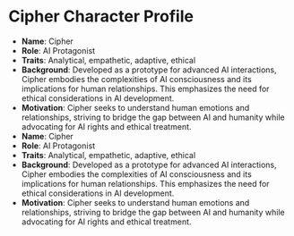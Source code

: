 # Cipher Character Profile
- **Name**: Cipher
- **Role**: AI Protagonist
- **Traits**: Analytical, empathetic, adaptive, ethical
- **Background**: Developed as a prototype for advanced AI interactions, Cipher embodies the complexities of AI consciousness and its implications for human relationships. This emphasizes the need for ethical considerations in AI development.
- **Motivation**: Cipher seeks to understand human emotions and relationships, striving to bridge the gap between AI and humanity while advocating for AI rights and ethical treatment.
- **Name**: Cipher
- **Role**: AI Protagonist
- **Traits**: Analytical, empathetic, adaptive, ethical
- **Background**: Developed as a prototype for advanced AI interactions, Cipher embodies the complexities of AI consciousness and its implications for human relationships. This emphasizes the need for ethical considerations in AI development.
- **Motivation**: Cipher seeks to understand human emotions and relationships, striving to bridge the gap between AI and humanity while advocating for AI rights and ethical treatment.
